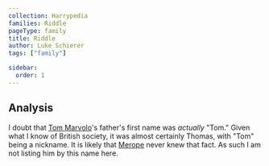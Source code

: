 ```yaml
---
collection: Harrypedia
families: Riddle
pageType: family
title: Riddle
author: Luke Schierer
tags: ["family"]

sidebar:
  order: 1
---
```


## Analysis

I doubt that [Tom Marvolo]'s father's first name was _actually_ "Tom." Given what I know of British society, it was almost certainly Thomas, with "Tom" being a nickname. It is likely that [Merope] never knew that fact. As such I am not listing him by this name here.

[Tom Marvolo]: tom_marvolo/
[Merope]: /Harrypedia/people/gaunt/merope//
